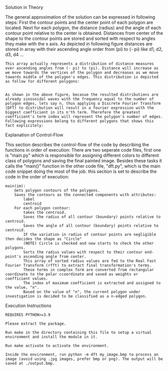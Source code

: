 
Solution in Theory

The general approximation of the solution can be expressed in following steps:
    First the contour points and the center point of each polygon are located.
    Next for each polygon, the distance (radius) and the angle of each contour point relative to the center is obtained.
    Distances from center of the shape to the contour points are stored and sorted with respect to angles they make with the x axis. As depicted in following figure distances are stored in array with their ascending angle order from (pi) to (- pi) like d1, d2, d3, d4 ...
        

    This array actually represents a distribution of distance measures over ascending angles from (- pi) to (pi). Distance will increase as we move towards the vertices of the polygon and decreases as we move towards middle of the polygon's edges. This distribution is depicted as follow for different polygons:
      

    As shown in the above figure, becasue the resulted distributions are already sinosoidal waves with the frequency equal to the number of polygon edges, lets say n, thus applying a Discrete Fourier Transform (DFT) to distribution will result in a fourier expression with the biggest coefficient in its n'th term. Therefore the greatest coefficient's term index will represent the polygon's number of edges. Following expressions belong to different polygons that shows this fact explicitely:
   

Explanation of Control-Flow

This section describes the control-flow of the code by describing the functions in order of execution: There are two seperate code files, first one is "main.py" which is responsible for assigning different colors to different class of polygons and saving the final painted image. Besides these tasks it calls the "main()" function in the other code file, "dft.py", which is the main code snippet doing the most of the job. this section is set to describe the code in the order of execution:

    main(im):
        Gets polygon contours of the polygons.
        Saves the contours as the connected components with attributes:
            label
            centroid
        For each polygon contour:
            takes the centroid.
            Saves the radius of all contour (boundary) points relative to centroid.
            Saves the angle of all contour (boundary) points relative to centroid.
            IF the variation in radius of contour points are negligible then decides the shape as "Circle"
            (NOTE) Circle is checked and now starts to check the other polygons.
            Sorts the radius values with respect to their contour end-point's ascending angle from center.
            This array of sorted radius values are fed to the Real Fast Fourier Transform (rfft) to extract final transformation's terms.
            These terms in complex form are converted from rectangular coordinate to the polar ccoordinate and saved as weights or coefficient values.
            The index of maximum coefficient is extracted and assigned to the value, "n".
            Based on the value of "n", the current polygon under investigation is decided to be classified as a n-edged polygon.

Execution Instructions

    REQUIRES PYTHON>=3.9

    Please extract the package.

    Run make in the directory containing this file to setup a virtual environment and install the module in it.

    Run make activate to activate the environment.

    Inside the environment, run python -m dft my_image.bmp to process an image (avoid using .jpg images, prefer bmp or png). The output will be saved at ./output.bmp.

